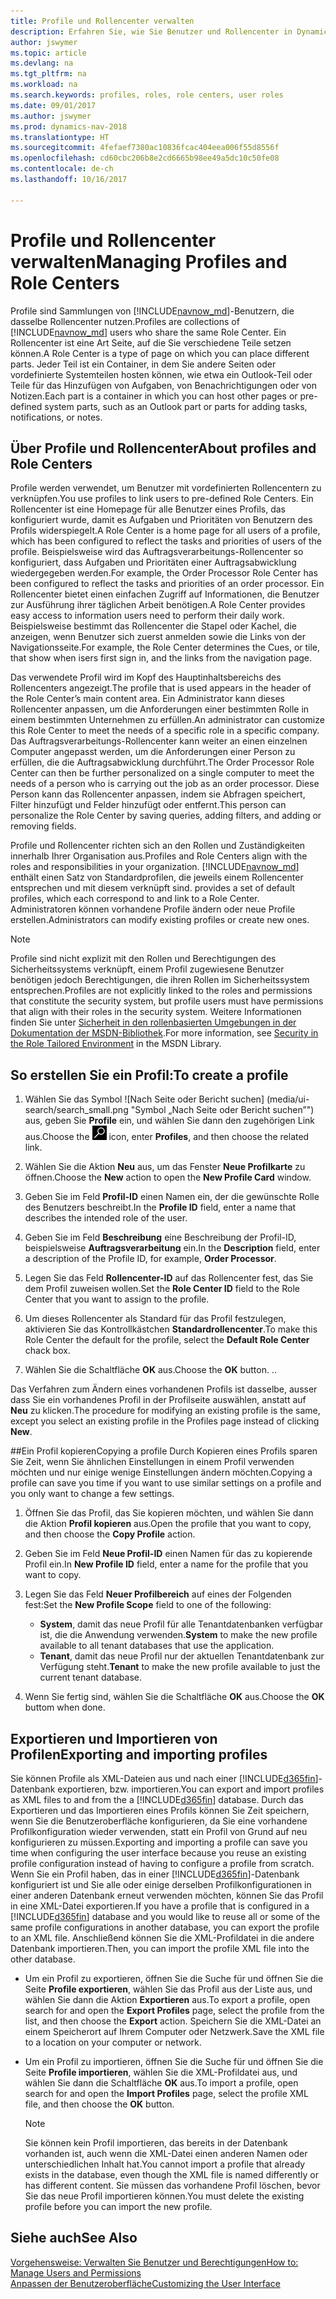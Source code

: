 ```yaml
---
title: Profile und Rollencenter verwalten
description: Erfahren Sie, wie Sie Benutzer und Rollencenter in Dynamics NAV verwalten.
author: jswymer
ms.topic: article
ms.devlang: na
ms.tgt_pltfrm: na
ms.workload: na
ms.search.keywords: profiles, roles, role centers, user roles
ms.date: 09/01/2017
ms.author: jswymer
ms.prod: dynamics-nav-2018
ms.translationtype: HT
ms.sourcegitcommit: 4fefaef7380ac10836fcac404eea006f55d8556f
ms.openlocfilehash: cd60cbc206b8e2cd6665b98ee49a5dc10c50fe08
ms.contentlocale: de-ch
ms.lasthandoff: 10/16/2017

---
```

# <a name="managing-profiles-and-role-centers"></a><span data-ttu-id="d2861-103">Profile und Rollencenter verwalten</span><span class="sxs-lookup"><span data-stu-id="d2861-103">Managing Profiles and Role Centers</span></span>
<span data-ttu-id="d2861-104">Profile sind Sammlungen von [!INCLUDE[navnow_md](includes/navnow_md.md)]-Benutzern, die dasselbe Rollencenter nutzen.</span><span class="sxs-lookup"><span data-stu-id="d2861-104">Profiles are collections of [!INCLUDE[navnow_md](includes/navnow_md.md)] users who share the same Role Center.</span></span> <span data-ttu-id="d2861-105">Ein Rollencenter ist eine Art Seite, auf die Sie verschiedene Teile setzen können.</span><span class="sxs-lookup"><span data-stu-id="d2861-105">A Role Center is a type of page on which you can place different parts.</span></span> <span data-ttu-id="d2861-106">Jeder Teil ist ein Container, in dem Sie andere Seiten oder vordefinierte Systemteilen hosten können, wie etwa ein Outlook-Teil oder Teile für das Hinzufügen von Aufgaben, von Benachrichtigungen oder von Notizen.</span><span class="sxs-lookup"><span data-stu-id="d2861-106">Each part is a container in which you can host other pages or pre-defined system parts, such as an Outlook part or parts for adding tasks, notifications, or notes.</span></span>  

## <a name="about-profiles-and-role-centers"></a><span data-ttu-id="d2861-107">Über Profile und Rollencenter</span><span class="sxs-lookup"><span data-stu-id="d2861-107">About profiles and Role Centers</span></span>
<span data-ttu-id="d2861-108">Profile werden verwendet, um Benutzer mit vordefinierten Rollencentern zu verknüpfen.</span><span class="sxs-lookup"><span data-stu-id="d2861-108">You use profiles to link users to pre-defined Role Centers.</span></span> <span data-ttu-id="d2861-109">Ein Rollencenter ist eine Homepage für alle Benutzer eines Profils, das konfiguriert wurde, damit es Aufgaben und Prioritäten von Benutzern des Profils widerspiegelt.</span><span class="sxs-lookup"><span data-stu-id="d2861-109">A Role Center is a home page for all users of a profile, which has been configured to reflect the tasks and priorities of users of the profile.</span></span> <span data-ttu-id="d2861-110">Beispielsweise wird das Auftragsverarbeitungs-Rollencenter so konfiguriert, dass Aufgaben und Prioritäten einer Auftragsabwicklung wiedergegeben werden.</span><span class="sxs-lookup"><span data-stu-id="d2861-110">For example, the Order Processor Role Center has been configured to reflect the tasks and priorities of an order processor.</span></span> <span data-ttu-id="d2861-111">Ein Rollencenter bietet einen einfachen Zugriff auf Informationen, die Benutzer zur Ausführung ihrer täglichen Arbeit benötigen.</span><span class="sxs-lookup"><span data-stu-id="d2861-111">A Role Center provides easy access to information users need to perform their daily work.</span></span> <span data-ttu-id="d2861-112">Beispielsweise bestimmt das Rollencenter die Stapel oder Kachel, die anzeigen, wenn Benutzer sich zuerst anmelden sowie die Links von der Navigationsseite.</span><span class="sxs-lookup"><span data-stu-id="d2861-112">For example, the Role Center determines the Cues, or tile, that show when isers first sign in, and the links from the navigation page.</span></span>

<span data-ttu-id="d2861-113">Das verwendete Profil wird im Kopf des Hauptinhaltsbereichs des Rollencenters angezeigt.</span><span class="sxs-lookup"><span data-stu-id="d2861-113">The profile that is used appears in the header of the Role Center’s main content area.</span></span> <span data-ttu-id="d2861-114">Ein Administrator kann dieses Rollencenter anpassen, um die Anforderungen einer bestimmten Rolle in einem bestimmten Unternehmen zu erfüllen.</span><span class="sxs-lookup"><span data-stu-id="d2861-114">An administrator can customize this Role Center to meet the needs of a specific role in a specific company.</span></span> <span data-ttu-id="d2861-115">Das Auftragsverarbeitungs-Rollencenter kann weiter an einen einzelnen Computer angepasst werden, um die Anforderungen einer Person zu erfüllen, die die Auftragsabwicklung durchführt.</span><span class="sxs-lookup"><span data-stu-id="d2861-115">The Order Processor Role Center can then be further personalized on a single computer to meet the needs of a person who is carrying out the job as an order processor.</span></span> <span data-ttu-id="d2861-116">Diese Person kann das Rollencenter anpassen, indem sie Abfragen speichert, Filter hinzufügt und Felder hinzufügt oder entfernt.</span><span class="sxs-lookup"><span data-stu-id="d2861-116">This person can personalize the Role Center by saving queries, adding filters, and adding or removing fields.</span></span>

<span data-ttu-id="d2861-117">Profile und Rollencenter richten sich an den Rollen und Zuständigkeiten innerhalb Ihrer Organisation aus.</span><span class="sxs-lookup"><span data-stu-id="d2861-117">Profiles and Role Centers align with the roles and responsibilities in your organization.</span></span> [!INCLUDE[navnow_md](includes/navnow_md.md)]<span data-ttu-id="d2861-118"> enthält einen Satz von Standardprofilen, die jeweils einem Rollencenter entsprechen und mit diesem verknüpft sind.</span><span class="sxs-lookup"><span data-stu-id="d2861-118"> provides a set of default profiles, which each correspond to and link to a Role Center.</span></span> <span data-ttu-id="d2861-119">Administratoren können vorhandene Profile ändern oder neue Profile erstellen.</span><span class="sxs-lookup"><span data-stu-id="d2861-119">Administrators can modify existing profiles or create new ones.</span></span>  
  
> [!NOTE]  
>  <span data-ttu-id="d2861-120">Profile sind nicht explizit mit den Rollen und Berechtigungen des Sicherheitssystems verknüpft, einem Profil zugewiesene Benutzer benötigen jedoch Berechtigungen, die ihren Rollen im Sicherheitssystem entsprechen.</span><span class="sxs-lookup"><span data-stu-id="d2861-120">Profiles are not explicitly linked to the roles and permissions that constitute the security system, but profile users must have permissions that align with their roles in the security system.</span></span> <span data-ttu-id="d2861-121">Weitere Informationen finden Sie unter [Sicherheit in den rollenbasierten Umgebungen in der Dokumentation der MSDN-Bibliothek](http://go.microsoft.com/fwlink?LinkId=147633).</span><span class="sxs-lookup"><span data-stu-id="d2861-121">For more information, see [Security in the Role Tailored Environment](http://go.microsoft.com/fwlink?LinkId=147633) in the MSDN Library.</span></span> 

## <a name="to-create-a-profile"></a><span data-ttu-id="d2861-122">So erstellen Sie ein Profil:</span><span class="sxs-lookup"><span data-stu-id="d2861-122">To create a profile</span></span>
1.  <span data-ttu-id="d2861-123">Wählen Sie das Symbol ![Nach Seite oder Bericht suchen] (media/ui-search/search_small.png "Symbol „Nach Seite oder Bericht suchen”") aus, geben Sie **Profile** ein, und wählen Sie dann den zugehörigen Link aus.</span><span class="sxs-lookup"><span data-stu-id="d2861-123">Choose the ![Search for Page or Report](media/ui-search/search_small.png "Search for Page or Report icon") icon, enter **Profiles**, and then choose the related link.</span></span>  
  
2.  <span data-ttu-id="d2861-124">Wählen Sie die Aktion **Neu** aus, um das Fenster **Neue Profilkarte** zu öffnen.</span><span class="sxs-lookup"><span data-stu-id="d2861-124">Choose the **New** action to open the **New Profile Card** window.</span></span>  
  
3.  <span data-ttu-id="d2861-125">Geben Sie im Feld **Profil-ID** einen Namen ein, der die gewünschte Rolle des Benutzers beschreibt.</span><span class="sxs-lookup"><span data-stu-id="d2861-125">In the **Profile ID** field, enter a name that describes the intended role of the user.</span></span>  
  
4.  <span data-ttu-id="d2861-126">Geben Sie im Feld **Beschreibung** eine Beschreibung der Profil-ID, beispielsweise **Auftragsverarbeitung** ein.</span><span class="sxs-lookup"><span data-stu-id="d2861-126">In the **Description** field, enter a description of the Profile ID, for example, **Order Processor**.</span></span>  
  
5.  <span data-ttu-id="d2861-127">Legen Sie das Feld **Rollencenter-ID** auf das Rollencenter fest, das Sie dem Profil zuweisen wollen.</span><span class="sxs-lookup"><span data-stu-id="d2861-127">Set the **Role Center ID** field to the Role Center that you want to assign to the profile.</span></span>  
  
6.  <span data-ttu-id="d2861-128">Um dieses Rollencenter als Standard für das Profil festzulegen, aktivieren Sie das Kontrollkästchen **Standardrollencenter**.</span><span class="sxs-lookup"><span data-stu-id="d2861-128">To make this Role Center the default for the profile, select the **Default Role Center** chack box.</span></span>  
  
7.  <span data-ttu-id="d2861-129">Wählen Sie die Schaltfläche **OK** aus.</span><span class="sxs-lookup"><span data-stu-id="d2861-129">Choose the **OK** button.</span></span> <span data-ttu-id="d2861-130">.</span><span class="sxs-lookup"><span data-stu-id="d2861-130">.</span></span>  
  
<span data-ttu-id="d2861-131">Das Verfahren zum Ändern eines vorhandenen Profils ist dasselbe, ausser dass Sie ein vorhandenes Profil in der Profilseite auswählen, anstatt auf **Neu** zu klicken.</span><span class="sxs-lookup"><span data-stu-id="d2861-131">The procedure for modifying an existing profile is the same, except you select an existing profile in the Profiles page instead of clicking **New**.</span></span>  


##<a name="copying-a-profile"></a><span data-ttu-id="d2861-132">Ein Profil kopieren</span><span class="sxs-lookup"><span data-stu-id="d2861-132">Copying a profile</span></span> 
<span data-ttu-id="d2861-133">Durch Kopieren eines Profils sparen Sie Zeit, wenn Sie ähnlichen Einstellungen in einem Profil verwenden möchten und nur einige wenige Einstellungen ändern möchten.</span><span class="sxs-lookup"><span data-stu-id="d2861-133">Copying a profile can save you time if you want to use similar settings on a profile and you only want to change a few settings.</span></span>

1.  <span data-ttu-id="d2861-134">Öffnen Sie das Profil, das Sie kopieren möchten, und wählen Sie dann die Aktion **Profil kopieren** aus.</span><span class="sxs-lookup"><span data-stu-id="d2861-134">Open the profile that you want to copy, and then choose the **Copy Profile** action.</span></span>

2.  <span data-ttu-id="d2861-135">Geben Sie im Feld **Neue Profil-ID** einen Namen für das zu kopierende Profil ein.</span><span class="sxs-lookup"><span data-stu-id="d2861-135">In **New Profile ID** field, enter a name for the profile that you want to copy.</span></span> 

3.  <span data-ttu-id="d2861-136">Legen Sie das Feld **Neuer Profilbereich** auf eines der Folgenden fest:</span><span class="sxs-lookup"><span data-stu-id="d2861-136">Set the **New Profile Scope** field to one of the following:</span></span>

    - <span data-ttu-id="d2861-137">**System**, damit das neue Profil für alle Tenantdatenbanken verfügbar ist, die die Anwendung verwenden.</span><span class="sxs-lookup"><span data-stu-id="d2861-137">**System** to make the new profile available to all tenant databases that use the application.</span></span>
    - <span data-ttu-id="d2861-138">**Tenant**, damit das neue Profil nur der aktuellen Tenantdatenbank zur Verfügung steht.</span><span class="sxs-lookup"><span data-stu-id="d2861-138">**Tenant** to make the new profile available to just the current tenant database.</span></span> 
4. <span data-ttu-id="d2861-139">Wenn Sie fertig sind, wählen Sie die Schaltfläche **OK** aus.</span><span class="sxs-lookup"><span data-stu-id="d2861-139">Choose the **OK** buttom when done.</span></span>

## <span data-ttu-id="d2861-140"><a name="ExportImportProfile"></a>Exportieren und Importieren von Profilen</span><span class="sxs-lookup"><span data-stu-id="d2861-140"><a name="ExportImportProfile"></a>Exporting and importing profiles</span></span>

<span data-ttu-id="d2861-141">Sie können Profile als XML-Dateien aus und nach einer [!INCLUDE[d365fin](includes/d365fin_md.md)]-Datenbank exportieren, bzw. importieren.</span><span class="sxs-lookup"><span data-stu-id="d2861-141">You can export and import profiles as XML files to and from the a [!INCLUDE[d365fin](includes/d365fin_md.md)] database.</span></span> <span data-ttu-id="d2861-142">Durch das Exportieren und das Importieren eines Profils können Sie Zeit speichern, wenn Sie die Benutzeroberfläche konfigurieren, da Sie eine vorhandene Profilkonfiguration wieder verwenden, statt ein Profil von Grund auf neu konfigurieren zu müssen.</span><span class="sxs-lookup"><span data-stu-id="d2861-142">Exporting and importing a profile can save you time when configuring the user interface because you reuse an existing profile configuration instead of having to configure a profile from scratch.</span></span> <span data-ttu-id="d2861-143">Wenn Sie ein Profil haben, das in einer [!INCLUDE[d365fin](includes/d365fin_md.md)]-Datenbank konfiguriert ist und Sie alle oder einige derselben Profilkonfigurationen in einer anderen Datenbank erneut verwenden möchten, können Sie das Profil in eine XML-Datei exportieren.</span><span class="sxs-lookup"><span data-stu-id="d2861-143">If you have a profile that is configured in a [!INCLUDE[d365fin](includes/d365fin_md.md)] database and you would like to reuse all or some of the same profile configurations in another database, you can export the profile to an XML file.</span></span> <span data-ttu-id="d2861-144">Anschließend können Sie die XML-Profildatei in die andere Datenbank importieren.</span><span class="sxs-lookup"><span data-stu-id="d2861-144">Then, you can import the profile XML file into the other database.</span></span>

-   <span data-ttu-id="d2861-145">Um ein Profil zu exportieren, öffnen Sie die Suche für und öffnen Sie die Seite **Profile exportieren**, wählen Sie das Profil aus der Liste aus, und wählen Sie dann die Aktion **Exportieren** aus.</span><span class="sxs-lookup"><span data-stu-id="d2861-145">To export a profile, open search for and open the **Export Profiles** page, select the profile from the list, and then choose the **Export** action.</span></span> <span data-ttu-id="d2861-146">Speichern Sie die XML-Datei an einem Speicherort auf Ihrem Computer oder Netzwerk.</span><span class="sxs-lookup"><span data-stu-id="d2861-146">Save the XML file to a location on your computer or network.</span></span> 
  
-   <span data-ttu-id="d2861-147">Um ein Profil zu importieren, öffnen Sie die Suche für und öffnen Sie die Seite **Profile importieren**, wählen Sie die XML-Profildatei aus, und wählen Sie dann die Schaltfläche **OK** aus.</span><span class="sxs-lookup"><span data-stu-id="d2861-147">To import a profile, open search for and open the **Import Profiles** page, select the profile XML file, and then choose the **OK** button.</span></span> 

    > [!NOTE]  
    >  <span data-ttu-id="d2861-148">Sie können kein Profil importieren, das bereits in der Datenbank vorhanden ist, auch wenn die XML-Datei einen anderen Namen oder unterschiedlichen Inhalt hat.</span><span class="sxs-lookup"><span data-stu-id="d2861-148">You cannot import a profile that already exists in the database, even though the XML file is named differently or has different content.</span></span> <span data-ttu-id="d2861-149">Sie müssen das vorhandene Profil löschen, bevor Sie das neue Profil importieren können.</span><span class="sxs-lookup"><span data-stu-id="d2861-149">You must delete the existing profile before you can import the new profile.</span></span> 



## <a name="see-also"></a><span data-ttu-id="d2861-150">Siehe auch</span><span class="sxs-lookup"><span data-stu-id="d2861-150">See Also</span></span>  
[<span data-ttu-id="d2861-151">Vorgehensweise: Verwalten Sie Benutzer und Berechtigungen</span><span class="sxs-lookup"><span data-stu-id="d2861-151">How to: Manage Users and Permissions</span></span>](ui-how-users-permissions.md)  
[<span data-ttu-id="d2861-152">Anpassen der Benutzeroberfläche</span><span class="sxs-lookup"><span data-stu-id="d2861-152">Customizing the User Interface</span></span>](ui-customizing-overview.md)   
<!--[Security Overview](../Security%20Overview.md)-->

